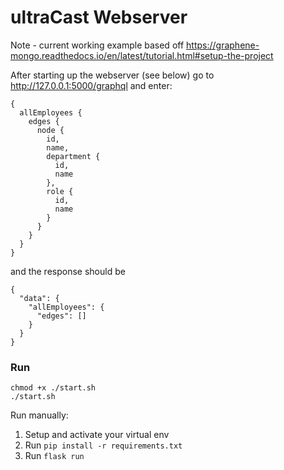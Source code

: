 # ultraCast Webserver

Note - current working example based off https://graphene-mongo.readthedocs.io/en/latest/tutorial.html#setup-the-project

After starting up the webserver (see below) go to http://127.0.0.1:5000/graphql and enter:

```
{
  allEmployees {
    edges {
      node {
        id,
        name,
        department {
          id,
          name
        },
        role {
          id,
          name
        }
      }
    }
  }
}
```

and the response should be

```
{
  "data": {
    "allEmployees": {
      "edges": []
    }
  }
}
```


### Run
```
chmod +x ./start.sh
./start.sh
```

Run manually:
1. Setup and activate your virtual env
2. Run `pip install -r requirements.txt`
3. Run `flask run`